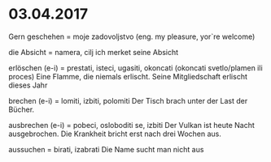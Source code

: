 
# 03.04.2017

Gern geschehen = moje zadovoljstvo (eng. my pleasure, yor`re welcome)


die Absicht = namera, cilj
    ich merket seine Absicht




erlöschen (e-i) = prestati, isteci, ugasiti, okoncati (okoncati svetlo/plamen ili proces)
	Eine Flamme, die niemals erlischt.
	Seine Mitgliedschaft erlischt dieses Jahr

brechen (e-i) = lomiti, izbiti, polomiti
	Der Tisch brach unter der Last der Bücher.


ausbrechen (e-i) = pobeci, osloboditi se, izbiti
	Der Vulkan ist heute Nacht ausgebrochen.
	Die Krankheit bricht erst nach drei Wochen aus.


aussuchen = birati, izabrati
    Die Name sucht man nicht aus


